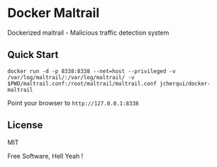 # Docker Maltrail

Dockerized maltrail - Malicious traffic detection system

Quick Start
---

`docker run -d -p 8338:8338 --net=host --privileged -v /var/log/maltrail/:/var/log/maltrail/ -v $PWD/maltrail.conf:/root/maltrail/maltrail.conf jcherqui/docker-maltrail`

Point your browser to `http://127.0.0.1:8338`

License
---

MIT

Free Software, Hell Yeah !
